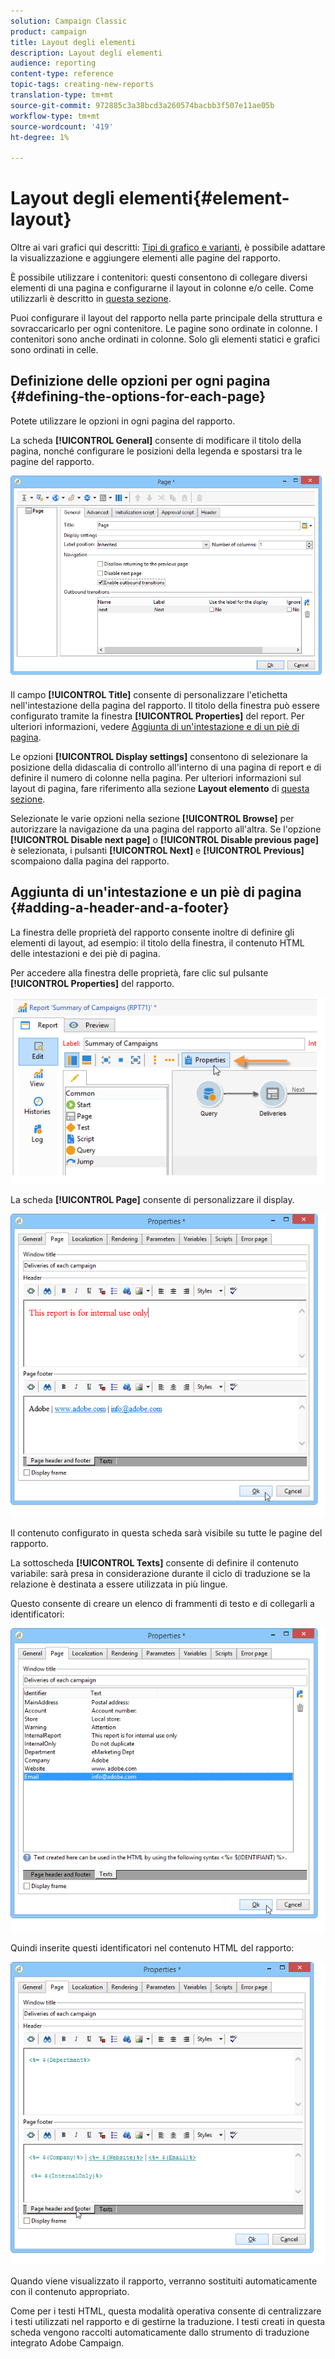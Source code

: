 ```yaml
---
solution: Campaign Classic
product: campaign
title: Layout degli elementi
description: Layout degli elementi
audience: reporting
content-type: reference
topic-tags: creating-new-reports
translation-type: tm+mt
source-git-commit: 972885c3a38bcd3a260574bacbb3f507e11ae05b
workflow-type: tm+mt
source-wordcount: '419'
ht-degree: 1%

---
```



# Layout degli elementi{#element-layout}

Oltre ai vari grafici qui descritti: [Tipi di grafico e varianti](../../reporting/using/creating-a-chart.md#chart-types-and-variants), è possibile adattare la visualizzazione e aggiungere elementi alle pagine del rapporto.

È possibile utilizzare i contenitori: questi consentono di collegare diversi elementi di una pagina e configurarne il layout in colonne e/o celle. Come utilizzarli è descritto in [questa sezione](../../web/using/defining-web-forms-layout.md#creating-containers).

Puoi configurare il layout del rapporto nella parte principale della struttura e sovraccaricarlo per ogni contenitore. Le pagine sono ordinate in colonne. I contenitori sono anche ordinati in colonne. Solo gli elementi statici e grafici sono ordinati in celle.

## Definizione delle opzioni per ogni pagina {#defining-the-options-for-each-page}

Potete utilizzare le opzioni in ogni pagina del rapporto.

La scheda **[!UICONTROL General]** consente di modificare il titolo della pagina, nonché configurare le posizioni della legenda e spostarsi tra le pagine del rapporto.

![](assets/s_ncs_advuser_report_wizard_022.png)

Il campo **[!UICONTROL Title]** consente di personalizzare l&#39;etichetta nell&#39;intestazione della pagina del rapporto. Il titolo della finestra può essere configurato tramite la finestra **[!UICONTROL Properties]** del report. Per ulteriori informazioni, vedere [Aggiunta di un&#39;intestazione e di un piè di pagina](#adding-a-header-and-a-footer).

Le opzioni **[!UICONTROL Display settings]** consentono di selezionare la posizione della didascalia di controllo all&#39;interno di una pagina di report e di definire il numero di colonne nella pagina. Per ulteriori informazioni sul layout di pagina, fare riferimento alla sezione **Layout elemento** di [questa sezione](../../web/using/defining-web-forms-layout.md#positioning-the-fields-on-the-page).

Selezionate le varie opzioni nella sezione **[!UICONTROL Browse]** per autorizzare la navigazione da una pagina del rapporto all&#39;altra. Se l&#39;opzione **[!UICONTROL Disable next page]** o **[!UICONTROL Disable previous page]** è selezionata, i pulsanti **[!UICONTROL Next]** e **[!UICONTROL Previous]** scompaiono dalla pagina del rapporto.

## Aggiunta di un&#39;intestazione e un piè di pagina {#adding-a-header-and-a-footer}

La finestra delle proprietà del rapporto consente inoltre di definire gli elementi di layout, ad esempio: il titolo della finestra, il contenuto HTML delle intestazioni e dei piè di pagina.

Per accedere alla finestra delle proprietà, fare clic sul pulsante **[!UICONTROL Properties]** del rapporto.

![](assets/reporting_properties.png)

La scheda **[!UICONTROL Page]** consente di personalizzare il display.

![](assets/s_ncs_advuser_report_properties_04.png)

Il contenuto configurato in questa scheda sarà visibile su tutte le pagine del rapporto.

La sottoscheda **[!UICONTROL Texts]** consente di definire il contenuto variabile: sarà presa in considerazione durante il ciclo di traduzione se la relazione è destinata a essere utilizzata in più lingue.

Questo consente di creare un elenco di frammenti di testo e di collegarli a identificatori:

![](assets/s_ncs_advuser_report_properties_04a.png)

Quindi inserite questi identificatori nel contenuto HTML del rapporto:

![](assets/s_ncs_advuser_report_properties_04b.png)

Quando viene visualizzato il rapporto, verranno sostituiti automaticamente con il contenuto appropriato.

Come per i testi HTML, questa modalità operativa consente di centralizzare i testi utilizzati nel rapporto e di gestirne la traduzione. I testi creati in questa scheda vengono raccolti automaticamente dallo strumento di traduzione integrato  Adobe Campaign.
